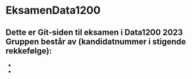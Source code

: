 # EksamenData1200
Dette er Git-siden til eksamen i Data1200 2023
Gruppen består av (kandidatnummer i stigende rekkefølge): 
  - 
  -
  -
